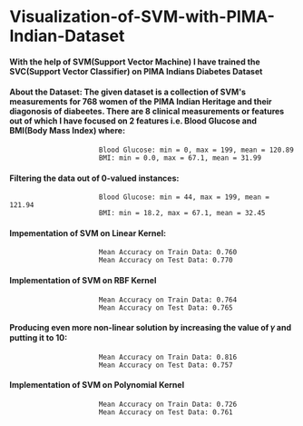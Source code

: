 # Visualization-of-SVM-with-PIMA-Indian-Dataset

#### With the help of SVM(Support Vector Machine) I have trained the SVC(Support Vector Classifier) on PIMA Indians Diabetes Dataset

#### About the Dataset: The given dataset is a collection of SVM's measurements for 768 women of the PIMA Indian Heritage and their diagonosis of diabeetes. There are 8 clinical measurements or features out of which I have focused on 2 features i.e. Blood Glucose and BMI(Body Mass Index) where:
                          Blood Glucose: min = 0, max = 199, mean = 120.89
                          BMI: min = 0.0, max = 67.1, mean = 31.99  
                 
#### Filtering the data out of 0-valued instances:
                          Blood Glucose: min = 44, max = 199, mean = 121.94
                          BMI: min = 18.2, max = 67.1, mean = 32.45

#### Impementation of SVM on Linear Kernel:
                          Mean Accuracy on Train Data: 0.760
                          Mean Accuracy on Test Data: 0.770
                          
#### Implementation of SVM on RBF Kernel
                          Mean Accuracy on Train Data: 0.764
                          Mean Accuracy on Test Data: 0.765
                          
#### Producing even more non-linear solution by increasing the value of  𝛾 and putting it to 10:
                          Mean Accuracy on Train Data: 0.816
                          Mean Accuracy on Test Data: 0.757

#### Implementation of SVM on Polynomial Kernel
                          Mean Accuracy on Train Data: 0.726
                          Mean Accuracy on Test Data: 0.761
